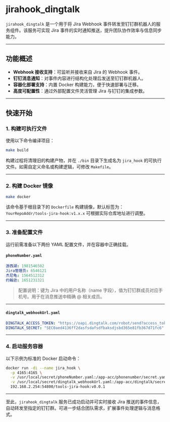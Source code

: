 # jirahook_dingtalk

`jirahook_dingtalk` 是一个用于将 Jira Webhook 事件转发至钉钉群机器人的服务组件。该服务可实现 Jira 事件的实时通知推送，提升团队协作效率与信息同步能力。

---

## 功能概述

- **Webhook 接收支持**：可监听并接收来自 Jira 的 Webhook 事件。
- **钉钉消息通知**：对事件内容进行结构化处理后发送至钉钉群机器人。
- **容器化部署支持**：内置 Docker 构建能力，便于快速部署与迁移。
- **高度可配置性**：通过外部配置文件灵活管理 Jira 与钉钉的集成参数。

---

## 快速开始

### 1. 构建可执行文件

使用以下命令编译项目：

```bash
make build
```

构建过程将清理旧的构建产物，并在 `./bin` 目录下生成名为 `jira_hook` 的可执行文件。如需自定义命名或构建逻辑，可修改 `Makefile`。

---

### 2. 构建 Docker 镜像

```bash
make docker
```

该命令基于根目录下的 `Dockerfile` 构建镜像，默认标签为：
`YourRepoAddr/tools-jira-hook:v1.x.x`
可根据实际仓库地址进行调整。

---

### 3. 准备配置文件

运行前需准备以下两份 YAML 配置文件，并在容器中正确挂载。

#### `phoneNumber.yaml`

```yaml
游西湖: 1981546502
Jira管理员: 6546121
杰尼龟: 1564512312
约翰逊: 1651231321
```

> 配置说明：键为 Jira 中的用户名称（name 字段），值为钉钉群成员对应手机号。用于在消息推送中精确 @ 相关成员。

---

#### `dingtalk_webhookUrl.yaml`

```yaml
DINGTALK_ACCESS_TOKEN: "https://oapi.dingtalk.com/robot/send?access_token=122e74d4282557e981262d9aa23c5"
DINGTALK_SECRET: "SEC0aed4136ff2dasfsdafsdfbaksdjsbd365e81fb367d71fc6"  # 可选，若启用签名校验需配置
```

---

### 4. 启动服务容器

以下示例为标准的 Docker 启动命令：

```bash
docker run -di --name jira_hook \
  -p 4165:4165 \
  -v /usr/local/secret/phoneNumber.yaml:/app-acc/phonenumber/secret.yaml \
  -v /usr/local/secret/dingtalk_webhookUrl.yaml:/app-acc/dingtalk/secret.yaml \
  192.168.2.254:54800/tools-jira-hook:v0.0.1
```

---

至此，`jirahook_dingtalk` 服务已成功启动并可实时接收 Jira 推送的事件信息，自动转发至指定的钉钉群。可进一步结合团队需求，扩展事件处理逻辑与消息格式。
